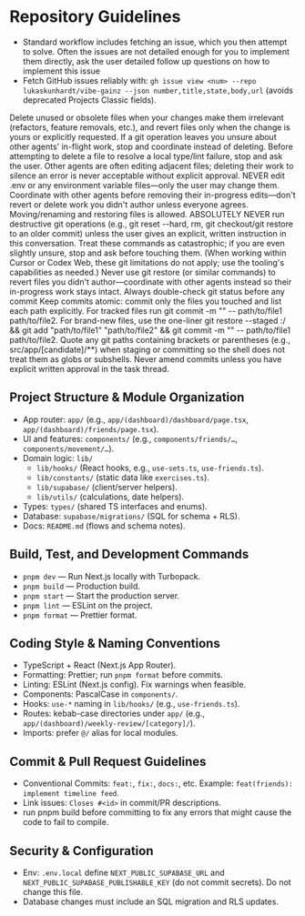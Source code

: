 # Repository Guidelines

- Standard workflow includes fetching an issue, which you then attempt to solve. Often the issues are not detailed enough for you to implement them directly, ask the user detailed follow up questions on how to implement this issue
- Fetch GitHub issues reliably with: `gh issue view <num> --repo lukaskunhardt/vibe-gainz --json number,title,state,body,url` (avoids deprecated Projects Classic fields).

Delete unused or obsolete files when your changes make them irrelevant (refactors, feature removals, etc.), and revert files only when the change is yours or explicitly requested. If a git operation leaves you unsure about other agents' in-flight work, stop and coordinate instead of deleting.
Before attempting to delete a file to resolve a local type/lint failure, stop and ask the user. Other agents are often editing adjacent files; deleting their work to silence an error is never acceptable without explicit approval.
NEVER edit .env or any environment variable files—only the user may change them.
Coordinate with other agents before removing their in-progress edits—don't revert or delete work you didn't author unless everyone agrees.
Moving/renaming and restoring files is allowed.
ABSOLUTELY NEVER run destructive git operations (e.g., git reset --hard, rm, git checkout/git restore to an older commit) unless the user gives an explicit, written instruction in this conversation. Treat these commands as catastrophic; if you are even slightly unsure, stop and ask before touching them. (When working within Cursor or Codex Web, these git limitations do not apply; use the tooling's capabilities as needed.)
Never use git restore (or similar commands) to revert files you didn't author—coordinate with other agents instead so their in-progress work stays intact.
Always double-check git status before any commit
Keep commits atomic: commit only the files you touched and list each path explicitly. For tracked files run git commit -m "<scoped message>" -- path/to/file1 path/to/file2. For brand-new files, use the one-liner git restore --staged :/ && git add "path/to/file1" "path/to/file2" && git commit -m "<scoped message>" -- path/to/file1 path/to/file2.
Quote any git paths containing brackets or parentheses (e.g., src/app/[candidate]/\*\*) when staging or committing so the shell does not treat them as globs or subshells.
Never amend commits unless you have explicit written approval in the task thread.

## Project Structure & Module Organization

- App router: `app/` (e.g., `app/(dashboard)/dashboard/page.tsx`, `app/(dashboard)/friends/page.tsx`).
- UI and features: `components/` (e.g., `components/friends/…`, `components/movement/…`).
- Domain logic: `lib/`
  - `lib/hooks/` (React hooks, e.g., `use-sets.ts`, `use-friends.ts`).
  - `lib/constants/` (static data like `exercises.ts`).
  - `lib/supabase/` (client/server helpers).
  - `lib/utils/` (calculations, date helpers).
- Types: `types/` (shared TS interfaces and enums).
- Database: `supabase/migrations/` (SQL for schema + RLS).
- Docs: `README.md` (flows and schema notes).

## Build, Test, and Development Commands

- `pnpm dev` — Run Next.js locally with Turbopack.
- `pnpm build` — Production build.
- `pnpm start` — Start the production server.
- `pnpm lint` — ESLint on the project.
- `pnpm format` — Prettier format.

## Coding Style & Naming Conventions

- TypeScript + React (Next.js App Router).
- Formatting: Prettier; run `pnpm format` before commits.
- Linting: ESLint (Next.js config). Fix warnings when feasible.
- Components: PascalCase in `components/`.
- Hooks: `use-*` naming in `lib/hooks/` (e.g., `use-friends.ts`).
- Routes: kebab-case directories under `app/` (e.g., `app/(dashboard)/weekly-review/[category]/`).
- Imports: prefer `@/` alias for local modules.

## Commit & Pull Request Guidelines

- Conventional Commits: `feat:`, `fix:`, `docs:`, etc. Example: `feat(friends): implement timeline feed`.
- Link issues: `Closes #<id>` in commit/PR descriptions.
- run pnpm build before committing to fix any errors that might cause the code to fail to compile.

## Security & Configuration

- Env: `.env.local` define `NEXT_PUBLIC_SUPABASE_URL` and `NEXT_PUBLIC_SUPABASE_PUBLISHABLE_KEY` (do not commit secrets). Do not change this file.
- Database changes must include an SQL migration and RLS updates.
